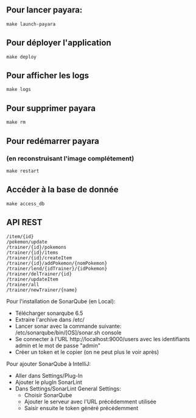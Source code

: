 ## Pour lancer payara:
```
make launch-payara
```

## Pour déployer l'application
```
make deploy
```

## Pour afficher les logs
```
make logs
```

## Pour supprimer payara
```
make rm
```

## Pour redémarrer payara
### (en reconstruisant l'image complétement)
```
make restart
```

## Accéder à la base de donnée
```
make access_db
```

## API REST
    /item/{id}
    /pokemon/update
    /trainer/{id}/pokemons
    /trainer/{id}/items
    /trainer/{id}/createItem
    /trainer/{id}/addPokemon/{nomPokemon}
    /trainer/lend/{idTrainer}/{idPokemon}
    /trainer/delTrainer/{id}
    /trainer/updateItem
    /trainer/all
    /trainer/newTrainer/{name}

Pour l'installation de SonarQube (en Local):
- Télécharger sonarqube 6.5
- Extraire l'archive dans /etc/
- Lancer sonar avec la commande suivante:
/etc/sonarqube/bin/[OS]/sonar.sh console
- Se connecter à l'URL http://localhost:9000/users avec les identifiants admin et le mot de passe "admin"
- Créer un token et le copier (on ne peut plus le voir après)

Pour ajouter SonarQube à IntelliJ:
- Aller dans Settings/Plug-In
- Ajouter le plugIn SonarLint
- Dans Settings/SonarLint General Settings:
  - Choisir SonarQube
  - Ajouter le serveur avec l'URL précédemment utilisée
  - Saisir ensuite le token généré précédemment

